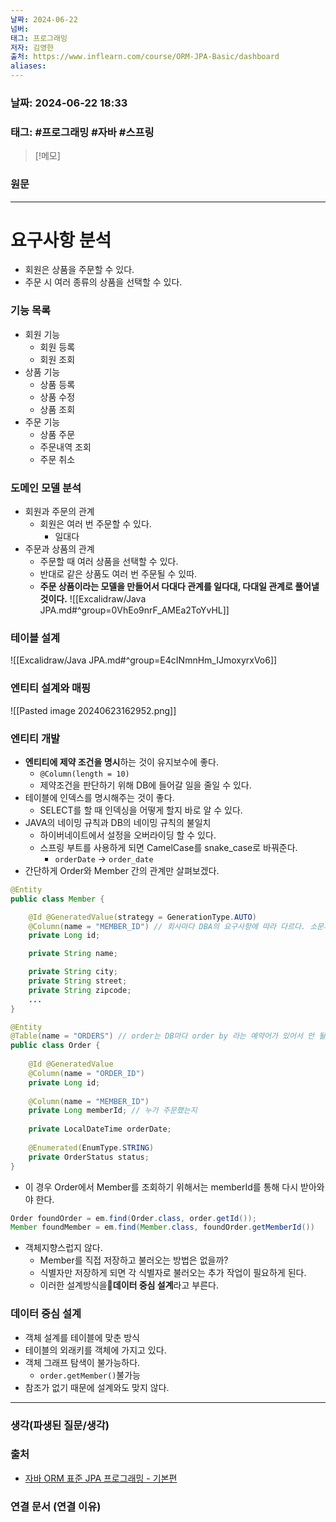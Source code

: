 ```yaml
---
날짜: 2024-06-22
넘버: 
태그: 프로그래밍
저자: 김영한
출처: https://www.inflearn.com/course/ORM-JPA-Basic/dashboard
aliases:
---
```

### 날짜:  2024-06-22 18:33

### 태그: #프로그래밍 #자바 #스프링

>[!메모]
>

### 원문
---
# 요구사항 분석
- 회원은 상품을 주문할 수 있다.
- 주문 시 여러 종류의 상품을 선택할 수 있다.
### 기능 목록
- 회원 기능
	- 회원 등록
	- 회원 조회
- 상품 기능
	- 상품 등록
	- 상품 수정
	- 상품 조회
- 주문 기능
	- 상품 주문
	- 주문내역 조회
	- 주문 취소
### 도메인 모델 분석
- 회원과 주문의 관계
	- 회원은 여러 번 주문할 수 있다.
		- 일대다
- 주문과 상품의 관계
	- 주문할 때 여러 상품을 선택할 수 있다.
	- 반대로 같은 상품도 여러 번 주문될 수 있따.
	- **주문 상품이라는 모델을 만들어서 다대다 관계를 일다대, 다대일 관계로 풀어낼 것이다.**
![[Excalidraw/Java JPA.md#^group=0VhEo9nrF_AMEa2ToYvHL]]
### 테이블 설계
![[Excalidraw/Java JPA.md#^group=E4cINmnHm_IJmoxyrxVo6]]
### 엔티티 설계와 매핑
![[Pasted image 20240623162952.png]]
### 엔티티 개발
- **엔티티에 제약 조건을 명시**하는 것이 유지보수에 좋다.
	- `@Column(length = 10)`
	- 제약조건을 판단하기 위해 DB에 들어갈 일을 줄일 수 있다.
- 테이블에 인덱스를 명시해주는 것이 좋다.
	- SELECT를 할 때 인덱싱을 어떻게 할지 바로 알 수 있다. 
- JAVA의 네이밍 규칙과 DB의 네이밍 규칙의 불일치
	- 하이버네이트에서 설정을 오버라이딩 할 수 있다.
	- 스프링 부트를 사용하게 되면 CamelCase를 snake_case로 바꿔준다.
		- `orderDate` -> `order_date`
- 간단하게 Order와 Member 간의 관계만 살펴보겠다.
```java title=Member.java
@Entity
public class Member {

    @Id @GeneratedValue(strategy = GenerationType.AUTO)
    @Column(name = "MEMBER_ID") // 회사마다 DBA의 요구사항에 따라 다르다. 소문자로 쓰거나 대문자로 사용하는 것.
    private Long id;

    private String name;

    private String city;
    private String street;
    private String zipcode;
    ...
}
```

```java title="Order.java"
@Entity  
@Table(name = "ORDERS") // order는 DB마다 order by 라는 예약어가 있어서 안 될 수 있기 때문에 이를 피해 orders 라고 많이 사용한다.  
public class Order {  
  
    @Id @GeneratedValue  
    @Column(name = "ORDER_ID")  
    private Long id;  
  
    @Column(name = "MEMBER_ID")  
    private Long memberId; // 누가 주문했는지  
  
    private LocalDateTime orderDate;  
  
    @Enumerated(EnumType.STRING)  
    private OrderStatus status;  
}
```
- 이 경우 Order에서 Member를 조회하기 위해서는 memberId를 통해 다시 받아와야 한다.
```java
Order foundOrder = em.find(Order.class, order.getId());
Member foundMember = em.find(Member.class, foundOrder.getMemberId())
```
- 객체지향스럽지 않다.
	- Member를 직접 저장하고 불러오는 방법은 없을까?
	- 식별자만 저장하게 되면 각 식별자로 불러오는 추가 작업이 필요하게 된다.
	- 이러한 설계방식을**데이터 중심 설계**라고 부른다.
### 데이터 중심 설계
- 객체 설계를 테이블에 맞춘 방식
- 테이블의 외래키를 객체에 가지고 있다.
- 객체 그래프 탐색이 불가능하다.
	- `order.getMember()`불가능
- 참조가 없기 때문에 설계와도 맞지 않다.

---
### 생각(파생된 질문/생각)

### 출처
- [자바 ORM 표준 JPA 프로그래밍 - 기본편](https://www.inflearn.com/course/ORM-JPA-Basic/dashboard)

### 연결 문서 (연결 이유)

